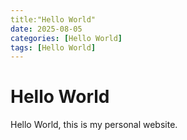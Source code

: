 ```yaml
---
title:"Hello World"
date: 2025-08-05
categories: [Hello World]
tags: [Hello World]
---
```


# Hello World

Hello World, this is my personal website. 
